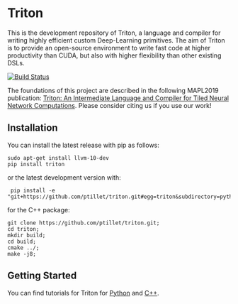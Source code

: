 # Triton

This is the development repository of Triton, a language and compiler for writing highly efficient custom Deep-Learning primitives. The aim of Triton is to provide an open-source environment to write fast code at higher productivity than CUDA, but also with higher flexibility than other existing DSLs.

[![Build Status](https://dev.azure.com/phil0342/Triton/_apis/build/status/ptillet.triton?branchName=master)](https://dev.azure.com/phil0342/Triton/_build/latest?definitionId=7&branchName=master)

The foundations of this project are described in the following MAPL2019 publication: [Triton: An Intermediate Language and Compiler for Tiled Neural Network Computations](http://www.eecs.harvard.edu/~htk/publication/2019-mapl-tillet-kung-cox.pdf). Please consider citing us if you use our work!


## Installation

You can install the latest release with pip as follows:
```
sudo apt-get install llvm-10-dev
pip install triton
```

or the latest development version with:
```
 pip install -e "git+https://github.com/ptillet/triton.git#egg=triton&subdirectory=python"
```

for the C++ package:
```
git clone https://github.com/ptillet/triton.git;
cd triton;
mkdir build;
cd build;
cmake ../;
make -j8;
```


## Getting Started

You can find tutorials for Triton for [Python](https://github.com/ptillet/triton/tree/master/tutorials) and [C++](https://github.com/ptillet/triton/tree/master/python/tutorials).